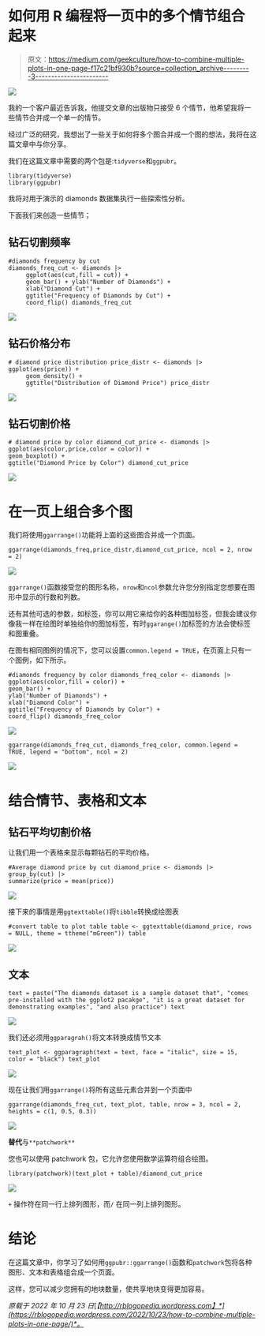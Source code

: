 # 如何用 R 编程将一页中的多个情节组合起来

> 原文：<https://medium.com/geekculture/how-to-combine-multiple-plots-in-one-page-f17c21bf930b?source=collection_archive---------3----------------------->

![](img/516cbd5160bc52271f733c28090a6227.png)

我的一个客户最近告诉我，他提交文章的出版物只接受 6 个情节，他希望我将一些情节合并成一个单一的情节。

经过广泛的研究，我想出了一些关于如何将多个图合并成一个图的想法，我将在这篇文章中与你分享。

我们在这篇文章中需要的两个包是:`tidyverse`和`ggpubr`。

```
library(tidyverse) 
library(ggpubr)
```

我将对用于演示的 diamonds 数据集执行一些探索性分析。

下面我们来创造一些情节；

## 钻石切割频率

```
#diamonds frequency by cut 
diamonds_freq_cut <- diamonds |> 
     ggplot(aes(cut,fill = cut)) + 
     geom_bar() + ylab("Number of Diamonds") + 
     xlab("Diamond Cut") + 
     ggtitle("Frequency of Diamonds by Cut") + 
     coord_flip() diamonds_freq_cut
```

![](img/65447285e841b4a0b75a023b086fa60c.png)

## 钻石价格分布

```
# diamond price distribution price_distr <- diamonds |>            ggplot(aes(price)) + 
     geom_density() + 
     ggtitle("Distribution of Diamond Price") price_distr
```

![](img/e4b1a18e04d173f1bf7d55a2f4e9f301.png)

## 钻石切割价格

```
# diamond price by color diamond_cut_price <- diamonds |> ggplot(aes(color,price,color = color)) + 
geom_boxplot() + 
ggtitle("Diamond Price by Color") diamond_cut_price
```

![](img/1a12ee1e098b06f079918116a66098c8.png)

# 在一页上组合多个图

我们将使用`ggarrange()`功能将上面的这些图合并成一个页面。

```
ggarrange(diamonds_freq,price_distr,diamond_cut_price, ncol = 2, nrow = 2)
```

![](img/b058fed216f42778244ab7099203164a.png)

`ggarrange()`函数接受您的图形名称，`nrow`和`ncol`参数允许您分别指定您想要在图形中显示的行数和列数。

还有其他可选的参数，如标签，你可以用它来给你的各种图加标签，但我会建议你像我一样在绘图时单独给你的图加标签，有时`ggarange()`加标签的方法会使标签和图重叠。

在图有相同图例的情况下，您可以设置`common.legend = TRUE`，在页面上只有一个图例，如下所示。

```
#diamonds frequency by color diamonds_freq_color <- diamonds |>    ggplot(aes(color,fill = color)) + 
geom_bar() + 
ylab("Number of Diamonds") + 
xlab("Diamond Color") + 
ggtitle("Frequency of Diamonds by Color") + 
coord_flip() diamonds_freq_color
```

![](img/714cbd83f4e1a610142d027c44ca4358.png)

```
ggarrange(diamonds_freq_cut, diamonds_freq_color, common.legend = TRUE, legend = "bottom", ncol = 2)
```

![](img/ee6d2405e0c21c7a8af86cf99ea044ab.png)

# 结合情节、表格和文本

## 钻石平均切割价格

让我们用一个表格来显示每颗钻石的平均价格。

```
#Average diamond price by cut diamond_price <- diamonds |> group_by(cut) |> 
summarize(price = mean(price))
```

![](img/96bc804e53db5ab2da4488fc6fee0c12.png)

接下来的事情是用`ggtexttable()`将`tibble`转换成绘图表

```
#convert table to plot table table <- ggtexttable(diamond_price, rows = NULL, theme = ttheme("mGreen")) table
```

![](img/dbf561906302a75bf5c3776c37389b22.png)

## 文本

```
text = paste("The diamonds dataset is a sample dataset that", "comes pre-installed with the ggplot2 pacakge", "it is a great dataset for demonstrating examples", "and also practice") text
```

![](img/ef507549bcb0403fd305d6490847425f.png)

我们还必须用`ggparagrah()`将文本转换成情节文本

```
text_plot <- ggparagraph(text = text, face = "italic", size = 15, color = "black") text_plot
```

![](img/ffbe18f8566f12da9196f38b1852db25.png)

现在让我们用`ggarrange()`将所有这些元素合并到一个页面中

```
ggarrange(diamonds_freq_cut, text_plot, table, nrow = 3, ncol = 2, heights = c(1, 0.5, 0.3))
```

![](img/df824dbebe0a6c928323c8d4f903165a.png)

**替代**与`**patchwork**`

您也可以使用 patchwork 包，它允许您使用数学运算符组合绘图。

```
library(patchwork)(text_plot + table)/diamond_cut_price
```

![](img/926b0840362cce317d8bdfff8167ca16.png)

`+` 操作符在同一行上排列图形，而`/` 在同一列上排列图形。

# 结论

在这篇文章中，你学习了如何用`ggpubr::ggarrange()`函数和`patchwork`包将各种图形、文本和表格组合成一个页面。

这样，您可以减少您拥有的地块数量，使共享地块变得更加容易。

*原载于 2022 年 10 月 23 日*[*【http://rblogopedia.wordpress.com】*](https://rblogopedia.wordpress.com/2022/10/23/how-to-combine-multiple-plots-in-one-page/)*。*